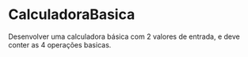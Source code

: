 # CalculadoraBasica
Desenvolver uma calculadora básica com 2 valores de entrada, e deve conter as 4 operações basicas.
